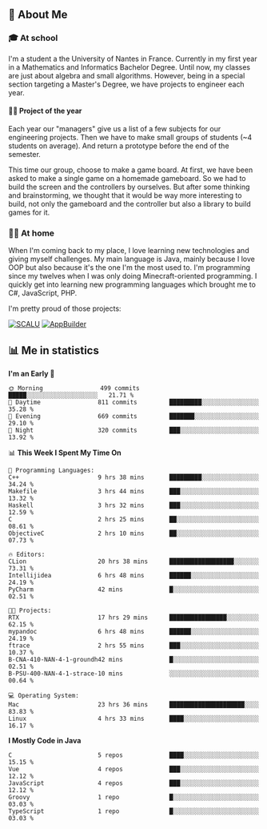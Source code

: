 ## 👀 About Me

### 🎓 At school

I'm a student a the University of Nantes in France. Currently in my first year in a Mathematics and Informatics Bachelor Degree. Until now, my classes are just about algebra and small algorithms. However, being in a special section targeting a Master's Degree, we have projects to engineer each year. 

#### 🔧🔬 Project of the year

Each year our "managers" give us a list of a few subjects for our engineering projects. Then we have to make small groups of students (~4 students on average). And return a prototype before the end of the semester.

This time our group, choose to make a game board. At first, we have been asked to make a single game on a homemade gameboard. So we had to build the screen and the controllers by ourselves. 
But after some thinking and brainstorming, we thought that it would be way more interesting to build, not only the gameboard and the controller but also a library to build games for it.

### 👨‍💻 At home

When I'm coming back to my place, I love learning new technologies and giving myself challenges. My main language is Java, mainly because I love OOP but also because it's the one I'm the most used to. I'm programming since my twelves when I was only doing Minecraft-oriented programming.  I quickly get into learning new programming languages which brought me to C#, JavaScript, PHP. 

I'm pretty proud of those projects:

[![SCALU](https://github-readme-stats.vercel.app/api/pin?username=renardfute&repo=SCALU)](https://github.com/renardfute/scalu)
[![AppBuilder](https://github-readme-stats.vercel.app/api/pin?username=pulsedev2&repo=AppBuilder)](https://github.com/pulsedev2/AppBuilder)

## 📊 Me in statistics
<!--START_SECTION:waka-->
**I'm an Early 🐤** 

```text
🌞 Morning                499 commits         █████░░░░░░░░░░░░░░░░░░░░   21.71 % 
🌆 Daytime                811 commits         █████████░░░░░░░░░░░░░░░░   35.28 % 
🌃 Evening                669 commits         ███████░░░░░░░░░░░░░░░░░░   29.10 % 
🌙 Night                  320 commits         ███░░░░░░░░░░░░░░░░░░░░░░   13.92 % 
```


📊 **This Week I Spent My Time On** 

```text
💬 Programming Languages: 
C++                      9 hrs 38 mins       █████████░░░░░░░░░░░░░░░░   34.24 % 
Makefile                 3 hrs 44 mins       ███░░░░░░░░░░░░░░░░░░░░░░   13.32 % 
Haskell                  3 hrs 32 mins       ███░░░░░░░░░░░░░░░░░░░░░░   12.59 % 
C                        2 hrs 25 mins       ██░░░░░░░░░░░░░░░░░░░░░░░   08.61 % 
ObjectiveC               2 hrs 10 mins       ██░░░░░░░░░░░░░░░░░░░░░░░   07.73 % 

🔥 Editors: 
CLion                    20 hrs 38 mins      ██████████████████░░░░░░░   73.31 % 
Intellijidea             6 hrs 48 mins       ██████░░░░░░░░░░░░░░░░░░░   24.19 % 
PyCharm                  42 mins             █░░░░░░░░░░░░░░░░░░░░░░░░   02.51 % 

🐱‍💻 Projects: 
RTX                      17 hrs 29 mins      ████████████████░░░░░░░░░   62.15 % 
mypandoc                 6 hrs 48 mins       ██████░░░░░░░░░░░░░░░░░░░   24.19 % 
ftrace                   2 hrs 55 mins       ███░░░░░░░░░░░░░░░░░░░░░░   10.37 % 
B-CNA-410-NAN-4-1-groundh42 mins             █░░░░░░░░░░░░░░░░░░░░░░░░   02.51 % 
B-PSU-400-NAN-4-1-strace-10 mins             ░░░░░░░░░░░░░░░░░░░░░░░░░   00.64 % 

💻 Operating System: 
Mac                      23 hrs 36 mins      █████████████████████░░░░   83.83 % 
Linux                    4 hrs 33 mins       ████░░░░░░░░░░░░░░░░░░░░░   16.17 % 
```

**I Mostly Code in Java** 

```text
C                        5 repos             ████░░░░░░░░░░░░░░░░░░░░░   15.15 % 
Vue                      4 repos             ███░░░░░░░░░░░░░░░░░░░░░░   12.12 % 
JavaScript               4 repos             ███░░░░░░░░░░░░░░░░░░░░░░   12.12 % 
Groovy                   1 repo              █░░░░░░░░░░░░░░░░░░░░░░░░   03.03 % 
TypeScript               1 repo              █░░░░░░░░░░░░░░░░░░░░░░░░   03.03 % 
```




<!--END_SECTION:waka-->
